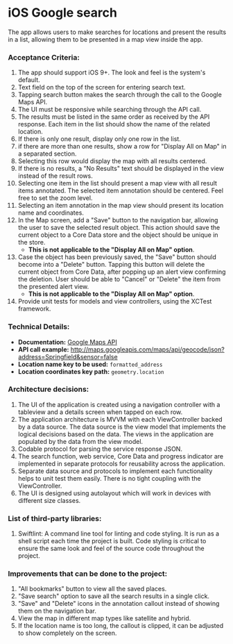 # iOS Google search

The app allows users to make searches for locations and present the results in a list, allowing them to be presented in a map view inside the app.  

### Acceptance Criteria:

1. The app should support iOS 9+. The look and feel is the system's default.
1. Text field on the top of the screen for entering search text.
1. Tapping search button makes the search through the call to the Google Maps API.
1. The UI must be responsive while searching through the API call.
1. The results must be listed in the same order as received by the API response. Each item in the list should show the name of the related location.
1. If there is only one result, display only one row in the list.
1. if there are more than one results, show a row for "Display All on Map" in a separated section.
1. Selecting this row would display the map with all results centered.
1. If there is no results, a "No Results" text should be displayed in the view instead of the result rows.
1. Selecting one item in the list should present a map view with all result items annotated. The selected item annotation should be centered. Feel free to set the zoom level.
1. Selecting an item annotation in the map view should present its location name and coordinates.
1. In the Map screen, add a "Save" button to the navigation bar, allowing the user to save the selected result object. This action should save the current object to a Core Data store and the object should be unique in the store.
    * **This is not applicable to the "Display All on Map" option**.
1. Case the object has been previously saved, the "Save" button should become into a "Delete" button. Tapping this button will delete the current object from Core Data, after popping up an alert view confirming the deletion. User should be able to "Cancel" or "Delete" the item from the presented alert view.
    * **This is not applicable to the "Display All on Map" option**.
1. Provide unit tests for models and view controllers, using the XCTest framework.

### Technical Details:

* **Documentation:** [Google Maps API](https://developers.google.com/maps/documentation/geocoding/)
* **API call example:** http://maps.googleapis.com/maps/api/geocode/json?address=Springfield&sensor=false
* **Location name key to be used:** `formatted_address`
* **Location coordinates key path:** `geometry.location`

### Architecture decisions: 

1. The UI of the application is created using a navigation controller with a tableview and a details screen when tapped on each row.
2. The application architecture is MVVM with each ViewController backed by a data source. The data source is the view model that implements the logical decisions based on the data. The views in the application are populated by the data from the view model.
3. Codable protocol for parsing the service response JSON.
3. The search function, web service, Core Data and progress indicator are implemented in separate protocols for reusability across the application.
4. Separate data source and protocols to implement each functionality helps to unit test them easily. There is no tight coupling with the ViewController.
5. The UI is designed using autolayout which will work in devices with different size classes.

### List of third-party libraries:

1. Swiftlint: A command line tool for linting and code styling. It is run as a shell script each time the project is built. Code styling is critical to ensure the same look and feel of the source code throughout the project.


### Improvements that can be done to the project:
1. "All bookmarks" button to view all the saved places.
2. "Save search" option to save all the search results in a single click.
3. "Save" and "Delete" icons in the annotation callout instead of showing them on the navigation bar.
4. View the map in different map types like satellite and hybrid.
5. If the location name is too long, the callout is clipped, it can be adjusted to show completely on the screen.

